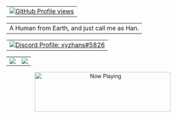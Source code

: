 <table>
<tr>
<td align="left" style="padding=0;">
<a href="https://discord.gg/cSRn8yj8Tn">
<img align="center" style="padding=0;" src="https://komarev.com/ghpvc/?username=theonlyhanss&color=84ADEF" alt="GitHub Profile views" />
</a>
</td>
</tr>
</table>
<table>
<tr>
<td>
A Human from Earth, and just call me as Han.
</td>
</tr>
</table>
<table>
<tr>
<td align="left" style="padding=0;">
<a href="https://saweria.co/hansxyz">
    <img align="center" style="padding=0;" src="https://lanyard.cnrad.dev/api/917913229668274186?bg=transparent&idleMessage=I%20like%20to%20do%20something%20before%20others%20do%20it" alt="Discord Profile: xyzhans#5826"/>
</a>
</td>
</tr>
</table>

<table>
  <tr>
    <td align="left" style="padding=0;width=50%;">
<a href="#">
      <img align="center" style="padding=0;" src="https://grs.quantumly.dev/api/?username=theonlyhanss&show_icons=true&title_color=4F8CC9&text_color=9f9f9f&bg_color=00000000&hide_border=true&icon_color=84ADEF&hide_title=true&count_private=true" />
</a>
    </td>
    <td align="center" style="padding=0;width=50%;">
<a href="#">
      <img align="center" style="padding=0;" src="https://grs.quantumly.dev/api/top-langs/?username=theonlyhanss&layout=compact&show_icons=true&title_color=4F8CC9&text_color=9f9f9f&bg_color=00000000&hide_border=true&icon_color=00000000&count_private=true" />
</a>
    </td>
  </tr>
</table>
<p align="center">
<a href="https://spotify-xin.vercel.app/api/now-playing?open=yes">
  <img src="https://spotify-xin.vercel.app/api/now-playing" width="356" height="104" alt="Now Playing"/>
